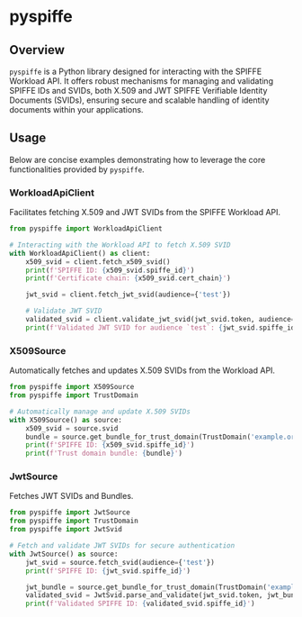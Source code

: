 # pyspiffe

## Overview

`pyspiffe` is a Python library designed for interacting with the SPIFFE Workload API. It offers robust mechanisms
for managing and validating SPIFFE IDs and SVIDs, both X.509 and JWT SPIFFE Verifiable Identity Documents (SVIDs),
ensuring secure and scalable handling of identity documents within your applications.

## Usage

Below are concise examples demonstrating how to leverage the core functionalities provided by `pyspiffe`.

### WorkloadApiClient

Facilitates fetching X.509 and JWT SVIDs from the SPIFFE Workload API.

```python
from pyspiffe import WorkloadApiClient

# Interacting with the Workload API to fetch X.509 SVID
with WorkloadApiClient() as client:
    x509_svid = client.fetch_x509_svid()
    print(f'SPIFFE ID: {x509_svid.spiffe_id}')
    print(f'Certificate chain: {x509_svid.cert_chain}')

    jwt_svid = client.fetch_jwt_svid(audience={'test'})

    # Validate JWT SVID
    validated_svid = client.validate_jwt_svid(jwt_svid.token, audience='test')
    print(f'Validated JWT SVID for audience `test`: {jwt_svid.spiffe_id}')
```

### X509Source

Automatically fetches and updates X.509 SVIDs from the Workload API.

```python
from pyspiffe import X509Source
from pyspiffe import TrustDomain

# Automatically manage and update X.509 SVIDs
with X509Source() as source:
    x509_svid = source.svid
    bundle = source.get_bundle_for_trust_domain(TrustDomain('example.org'))
    print(f'SPIFFE ID: {x509_svid.spiffe_id}')
    print(f'Trust domain bundle: {bundle}')
```

### JwtSource

Fetches JWT SVIDs and Bundles.

```python
from pyspiffe import JwtSource
from pyspiffe import TrustDomain
from pyspiffe import JwtSvid

# Fetch and validate JWT SVIDs for secure authentication
with JwtSource() as source:
    jwt_svid = source.fetch_svid(audience={'test'})
    print(f'SPIFFE ID: {jwt_svid.spiffe_id}')

    jwt_bundle = source.get_bundle_for_trust_domain(TrustDomain('example.org'))
    validated_svid = JwtSvid.parse_and_validate(jwt_svid.token, jwt_bundle, audience={'test'})
    print(f'Validated SPIFFE ID: {validated_svid.spiffe_id}')
```
